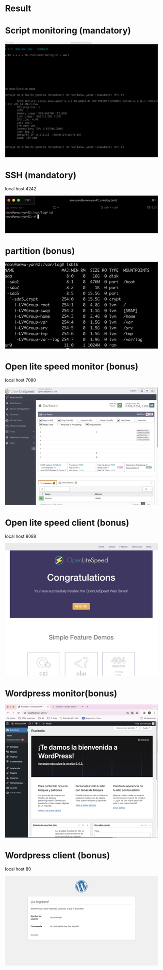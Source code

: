 # Result


# Script monitoring (mandatory)


![Script_monitorig](ScriptMonitoringSH.png)


# SSH (mandatory)

local host 4242

![SSH](SSH.png)


# partition (bonus)

![Comprobar particiones](Comprobar_particiones.png)


# Open lite speed monitor (bonus)

local host 7080

![OpenLiteSpeed](OpenLiteSpeed.png)


# Open lite speed client (bonus)

local host 8088

![OpenLiteCliente](OpenLiteSpeedCliente.png)


# Wordpress monitor(bonus)

![WordPress](WorldPress.png)


# Wordpress client (bonus)

local host 80

![WordPress_lograste](Wordpress_lograste.png)

